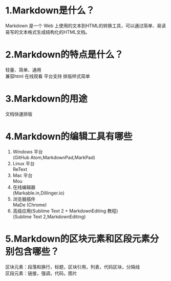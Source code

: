 # 1.Markdown是什么？
  Markdown 是一个 Web 上使用的文本到HTML的转换工具，可以通过简单、易读易写的文本格式生成结构化的HTML文档。

# 2.Markdown的特点是什么？
  轻量、简单、通用  
  兼容html 在线观看 平台支持 排版样式简单
# 3.Markdown的用途
  文档快速排版 

# 4.Markdown的编辑工具有哪些
  1. Windows 平台  
  (GitHub Atom,MarkdownPad,MarkPad)
  2. Linux 平台  
  ReText
  3. Mac 平台  
  Mou
  4. 在线编辑器  
  (Markable.in,Dillinger.io)
  5. 浏览器插件  
  MaDe (Chrome)
  6. 高级应用(Sublime Text 2 + MarkdownEditing 教程)  
  (Sublime Text 2,MarkdownEditing)

# 5.Markdown的区块元素和区段元素分别包含哪些？
  区块元素：段落和换行，标题，区块引用，列表，代码区块，分隔线  
  区段元素：链接，强调，代码，图片
